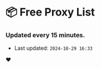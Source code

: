 # :package: Free Proxy List
### Updated every 15 minutes.

- Last updated: `2024-10-29 16:33`

:heart:
